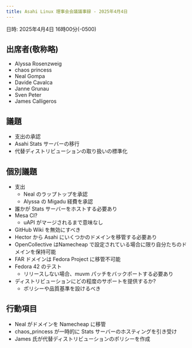 ```yaml
---
title: Asahi Linux 理事会会議議事録 - 2025年4月4日
---
```


日時: 2025年4月4日 16時00分(-0500)

## 出席者(敬称略)
- Alyssa Rosenzweig
- chaos princess
- Neal Gompa
- Davide Cavalca
- Janne Grunau
- Sven Peter
- James Calligeros

## 議題
- 支出の承認  
- Asahi Stats サーバーの移行  
- 代替ディストリビューションの取り扱いの標準化

## 個別議題
- 支出
    - Neal  のラップトップを承認
    - Alyssa  の Migadu 経費を承認
- 誰かが Stats サーバーをホストする必要あり
- Mesa CI? 
    - uAPI がマージされるまで意味なし
- GitHub Wiki を無効にすべき
- Hector から Asahi にいくつかのドメインを移管する必要あり
- OpenCollective はNamecheap で設定されている場合に限り自分たちのドメインを保持可能
- FAR ドメインは Fedora Project に移管不可能
- Fedora 42 のテスト 
     - リリースしない場合、muvm パッチをバックポートする必要あり
- ディストリビューションにどの程度のサポートを提供するか?  
     - ポリシーや品質基準を設けるべき

## 行動項目
- Neal  がドメインを Namecheap に移管
- chaos_princess  が一時的に Stats サーバーのホスティングを引き受け
- James 氏が代替ディストリビューションのポリシーを作成
